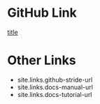 # GitHub Link
<a href="{{ site.links.github-stride-url }}" target="_blank" rel="noopener">title</a>

# Other Links
- site.links.github-stride-url
- site.links.docs-manual-url
- site.links.docs-tutorial-url